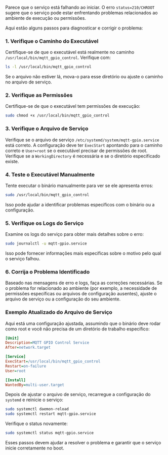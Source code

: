 Parece que o serviço está falhando ao iniciar. O erro `status=210/CHROOT` sugere que o serviço pode estar enfrentando problemas relacionados ao ambiente de execução ou permissões.

Aqui estão alguns passos para diagnosticar e corrigir o problema:

### 1. Verifique o Caminho do Executável

Certifique-se de que o executável está realmente no caminho `/usr/local/bin/mqtt_gpio_control`. Verifique com:

```bash
ls -l /usr/local/bin/mqtt_gpio_control
```

Se o arquivo não estiver lá, mova-o para esse diretório ou ajuste o caminho no arquivo de serviço.

### 2. Verifique as Permissões

Certifique-se de que o executável tem permissões de execução:

```bash
sudo chmod +x /usr/local/bin/mqtt_gpio_control
```

### 3. Verifique o Arquivo de Serviço

Verifique se o arquivo de serviço `/etc/systemd/system/mqtt-gpio.service` está correto. A configuração deve ter `ExecStart` apontando para o caminho correto e `User=root` se o executável precisar de permissões de root. Verifique se a `WorkingDirectory` é necessária e se o diretório especificado existe.

### 4. Teste o Executável Manualmente

Tente executar o binário manualmente para ver se ele apresenta erros:

```bash
sudo /usr/local/bin/mqtt_gpio_control
```

Isso pode ajudar a identificar problemas específicos com o binário ou a configuração.

### 5. Verifique os Logs do Serviço

Examine os logs do serviço para obter mais detalhes sobre o erro:

```bash
sudo journalctl -u mqtt-gpio.service
```

Isso pode fornecer informações mais específicas sobre o motivo pelo qual o serviço falhou.

### 6. Corrija o Problema Identificado

Baseado nas mensagens de erro e logs, faça as correções necessárias. Se o problema for relacionado ao ambiente (por exemplo, a necessidade de permissões específicas ou arquivos de configuração ausentes), ajuste o arquivo de serviço ou a configuração do seu ambiente.

### Exemplo Atualizado do Arquivo de Serviço

Aqui está uma configuração ajustada, assumindo que o binário deve rodar como root e você não precisa de um diretório de trabalho específico:

```ini
[Unit]
Description=MQTT GPIO Control Service
After=network.target

[Service]
ExecStart=/usr/local/bin/mqtt_gpio_control
Restart=on-failure
User=root

[Install]
WantedBy=multi-user.target
```

Depois de ajustar o arquivo de serviço, recarregue a configuração do `systemd` e reinicie o serviço:

```bash
sudo systemctl daemon-reload
sudo systemctl restart mqtt-gpio.service
```

Verifique o status novamente:

```bash
sudo systemctl status mqtt-gpio.service
```

Esses passos devem ajudar a resolver o problema e garantir que o serviço inicie corretamente no boot.